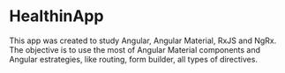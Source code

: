 # HealthinApp

This app was created to study Angular, Angular Material, RxJS and NgRx.
The objective is to use the most of Angular Material components and Angular estrategies, like routing, form builder, all types of directives.
